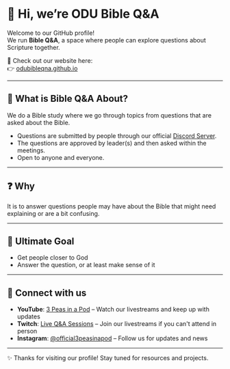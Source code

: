 # 👋 Hi, we’re ODU Bible Q&A

Welcome to our GitHub profile!  
We run **Bible Q&A**, a space where people can explore questions about Scripture together.  

📖 Check out our website here:  
👉 [odubibleqna.github.io](https://odubibleqna.github.io/)

---

## 📌 What is Bible Q&A About?

We do a Bible study where we go through topics from questions that are asked about the Bible.  

- Questions are submitted by people through our official [Discord Server](https://odubibleqna.github.io/discord.html).  
- The questions are approved by leader(s) and then asked within the meetings.  
- Open to anyone and everyone.

---

## ❓ Why

It is to answer questions people may have about the Bible that might need explaining or are a bit confusing.  

---

## 🎯 Ultimate Goal

- Get people closer to God  
- Answer the question, or at least make sense of it  

---

## 🔗 Connect with us
- **YouTube**: [3 Peas in a Pod](https://youtube.com/@3PeasinaPodOfficial) – Watch our livestreams and keep up with updates  
- **Twitch**: [Live Q&A Sessions](https://twitch.tv/bibleqna) – Join our livestreams if you can't attend in person  
- **Instagram**: [@official3peasinapod](https://instagram.com/official3peasinapod) – Follow us for updates and news

---

✨ Thanks for visiting our profile! Stay tuned for resources and projects.
